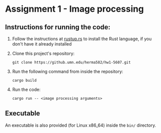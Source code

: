 # Assignment 1 - Image processing

## Instructions for running the code:

1. Follow the instructions at [rustup.rs](https://rustup.rs/) to install the
   Rust language, if you don't have it already installed

2. Clone this project's repository:

    ```
    git clone https://github.umn.edu/herma582/hw1-5607.git
    ```

3. Run the following command from inside the repository:

    ```
    cargo build
    ```

4. Run the code:

    ```
    cargo run -- <image processing arguments>
    ```

## Executable

An executable is also provided (for Linux x86\_64) inside the `bin/`
directory.

